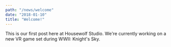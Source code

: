 ```yaml
---
path: "/news/welcome"
date: "2018-01-10"
title: "Welcome!"
---
```


This is our first post here at Housewolf Studio. We're currently working on a new VR game set during WWII: Knight's Sky.
